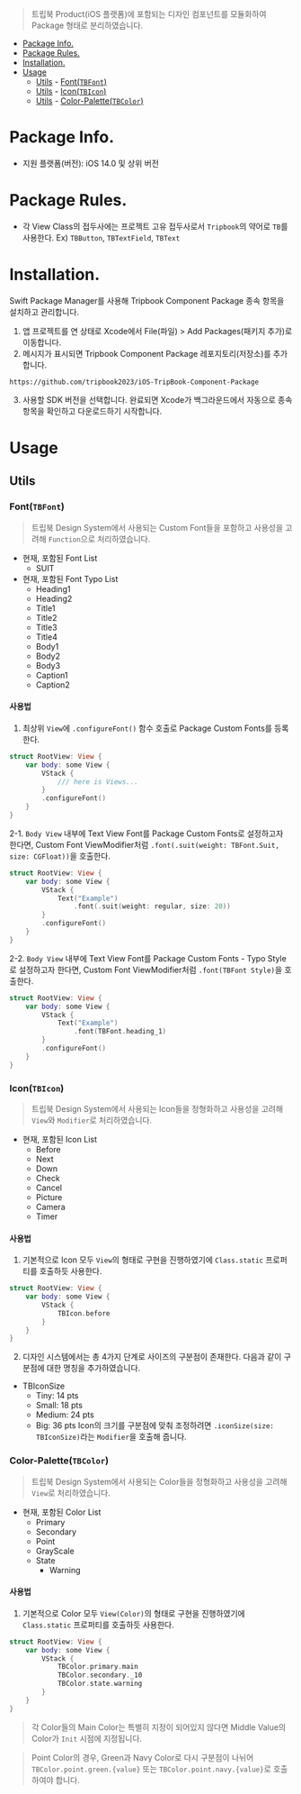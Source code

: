 > 트립북 Product(iOS 플랫폼)에 포함되는 디자인 컴포넌트를 모듈화하여 Package 형태로 분리하였습니다.
* [Package Info.](#package-info)
* [Package Rules.](#package-rules)
* [Installation.](#installation)
* [Usage](#usage)
  * [Utils](#utils) - [Font(`TBFont`)](#fonttbfont)
  * [Utils](#utils) - [Icon(`TBIcon`)](#icontbicon)
  * [Utils](#utils) - [Color-Palette(`TBColor`)](#color-palettetbcolor)

# Package Info.
- 지원 플랫폼(버전): iOS 14.0 및 상위 버전

# Package Rules.
- 각 View Class의 접두사에는 프로젝트 고유 접두사로서 `Tripbook`의 약어로 `TB`를 사용한다.
Ex) `TBButton`, `TBTextField`, `TBText`

# Installation.
Swift Package Manager를 사용해 Tripbook Component Package 종속 항목을 설치하고 관리합니다.
1. 앱 프로젝트를 연 상태로 Xcode에서 File(파일) > Add Packages(패키지 추가)로 이동합니다.
2. 메시지가 표시되면 Tripbook Component Package 레포지토리(저장소)를 추가합니다.
```
https://github.com/tripbook2023/iOS-TripBook-Component-Package
```
3. 사용할 SDK 버전을 선택합니다.
완료되면 Xcode가 백그라운드에서 자동으로 종속 항목을 확인하고 다운로드하기 시작합니다.

# Usage
## Utils
### Font(`TBFont`)
> 트립북 Design System에서 사용되는 Custom Font들을 포함하고 사용성을 고려해 `Function`으로 처리하였습니다.
- 현재, 포함된 Font List
    - SUIT
- 현재, 포함된 Font Typo List
    - Heading1
    - Heading2
    - Title1
    - Title2
    - Title3
    - Title4
    - Body1
    - Body2
    - Body3
    - Caption1
    - Caption2
#### 사용법
1. 최상위 `View`에 `.configureFont()` 함수 호출로 Package Custom Fonts를 등록한다.
```swift
struct RootView: View {
    var body: some View {
        VStack {
            /// here is Views...
        }
        .configureFont()
    }
}
```
2-1. `Body View` 내부에 Text View Font를 Package Custom Fonts로 설정하고자 한다면, Custom Font ViewModifier처럼 `.font(.suit(weight: TBFont.Suit, size: CGFloat))`을 호출한다.
```swift
struct RootView: View {
    var body: some View {
        VStack {
            Text("Example")
                .font(.suit(weight: regular, size: 20))
        }
        .configureFont()
    }
}
```
2-2. `Body View` 내부에 Text View Font를 Package Custom Fonts - Typo Style로 설정하고자 한다면, Custom Font ViewModifier처럼 `.font(TBFont Style)`을 호출한다.
```swift
struct RootView: View {
    var body: some View {
        VStack {
            Text("Example")
                .font(TBFont.heading_1)
        }
        .configureFont()
    }
}
```
### Icon(`TBIcon`)
> 트립북 Design System에서 사용되는 Icon들을 정형화하고 사용성을 고려해 `View`와 `Modifier`로 처리하였습니다.
- 현재, 포함된 Icon List
    - Before
    - Next
    - Down
    - Check
    - Cancel
    - Picture
    - Camera
    - Timer
#### 사용법
1. 기본적으로 Icon 모두 `View`의 형태로 구현을 진행하였기에 `Class.static` 프로퍼티를 호출하듯 사용한다.
```swift
struct RootView: View {
    var body: some View {
        VStack {
            TBIcon.before
        }
    }
}
```
2. 디자인 시스템에서는 총 4가지 단계로 사이즈의 구분점이 존재한다. 다음과 같이 구분점에 대한 명칭을 추가하였습니다.
- TBIconSize
    - Tiny: 14 pts
    - Small: 18 pts
    - Medium: 24 pts
    - Big: 36 pts
Icon의 크기를 구분점에 맞춰 조정하려면 `.iconSize(size: TBIconSize)`라는 `Modifier`을 호출해 줍니다.
### Color-Palette(`TBColor`)
> 트립북 Design System에서 사용되는 Color들을 정형화하고 사용성을 고려해 `View`로 처리하였습니다.
- 현재, 포함된 Color List
    - Primary
    - Secondary
    - Point
    - GrayScale
    - State
        - Warning
#### 사용법
1. 기본적으로 Color 모두 `View(Color)`의 형태로 구현을 진행하였기에 `Class.static` 프로퍼티를 호출하듯 사용한다.
```swift
struct RootView: View {
    var body: some View {
        VStack {
            TBColor.primary.main
            TBColor.secondary._10
            TBColor.state.warning
        }
    }
}
```
> 각 Color들의 Main Color는 특별히 지정이 되어있지 않다면 Middle Value의 Color가 `Init` 시점에 지정됩니다.

> Point Color의 경우, Green과 Navy Color로 다시 구분점이 나뉘어 `TBColor.point.green.{value}` 또는 `TBColor.point.navy.{value}`로 호출하여야 합니다.
